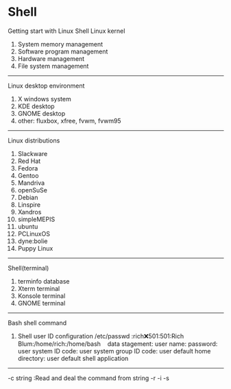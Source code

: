 # Shell
Getting start with Linux Shell 
Linux kernel
1. System memory management
2. Software program management
3. Hardware management
4. File system management

----------------------------------
Linux desktop environment
1. X windows system
2. KDE desktop
3. GNOME desktop
4. other: fluxbox, xfree, fvwm, fvwm95

-----------------------------------
Linux distributions
1. Slackware
2. Red Hat
3. Fedora
4. Gentoo
5. Mandriva
6. openSuSe
7. Debian
8. Linspire
9. Xandros
10. simpleMEPIS
11. ubuntu
12. PCLinuxOS
13. dyne:bolie
14. Puppy Linux

-----------------------------------
Shell(terminal)

1. terminfo database
2. Xterm terminal
3. Konsole terminal
4. GNOME terminal

-----------------------------------
Bash shell command
1. Shell user ID configuration
    /etc/passwd     :rich:x:501:501:Rich Blum:/home/rich:/home/bash
    data stagement: user name: password: user system ID code: user system group ID code: user default home directory: user default shell application

-----------------------------------
-c string :Read and deal the command from string
-r
-i
-s




